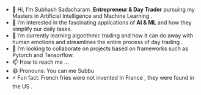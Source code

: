 - 👋 Hi, I’m Subhash Sadacharam ,**Entrepreneur & Day Trader** pursuing my Masters in Artificial Intelligence and Machine Learning .
- 👀 I’m interested in the fascinating applications of **AI & ML** and how they simplify our daily tasks.
- 🌱 I’m currently learning algorithmic trading and how it can do away with human emotions and streamlines the entire process of day trading .
- 💞️ I’m looking to collaborate on projects based on frameworks such as Pytorch and Tensorflow.
- 📫 How to reach me ...
- 😄 Pronouns: You can me Subbu 
- ⚡ Fun fact: French fries were not invented In France , they were found in the US .

<!---
subbu-31/subbu-31 is a ✨ special ✨ repository because its `README.md` (this file) appears on your GitHub profile.
You can click the Preview link to take a look at your changes.
--->
